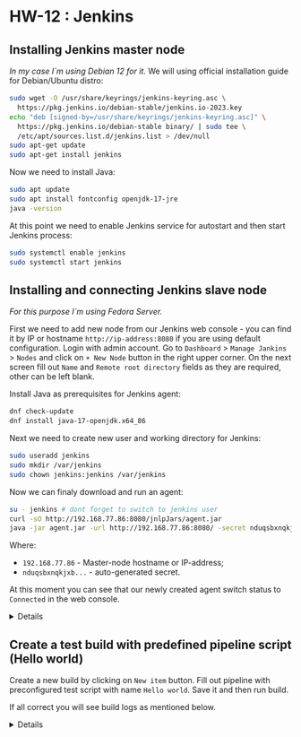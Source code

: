 # HW-12 : Jenkins

## Installing Jenkins master node

*In my case I`m using Debian 12 for it.*
We will using official installation guide for Debian/Ubuntu distro:

```bash
sudo wget -O /usr/share/keyrings/jenkins-keyring.asc \
  https://pkg.jenkins.io/debian-stable/jenkins.io-2023.key
echo "deb [signed-by=/usr/share/keyrings/jenkins-keyring.asc]" \
  https://pkg.jenkins.io/debian-stable binary/ | sudo tee \
  /etc/apt/sources.list.d/jenkins.list > /dev/null
sudo apt-get update
sudo apt-get install jenkins
```

Now we need to install Java:

```bash
sudo apt update
sudo apt install fontconfig openjdk-17-jre
java -version
```

At this point we need to enable Jenkins service for autostart and then start Jenkins process:

```bash
sudo systemctl enable jenkins
sudo systemctl start jenkins
```

## Installing and connecting Jenkins slave node

*For this purpose I`m using Fedora Server.*

First we need to add new node from our Jenkins web console - you can find it by IP or hostname `http://ip-address:8080` if you are using default configuration. Login with admin account. Go to `Dashboard` > `Manage Jankins` > `Nodes` and click on `+ New Node` button in the right upper corner. On the next screen fill out `Name` and `Remote root directory` fields as they are required, other can be left blank.

Install Java as prerequisites for Jenkins agent:

```bash
dnf check-update
dnf install java-17-openjdk.x64_86
```

Next we need to create new user and working directory for Jenkins:

```bash
sudo useradd jenkins
sudo mkdir /var/jenkins
sudo chown jenkins:jenkins /var/jenkins
```

Now we can finaly download and run an agent:

```bash
su - jenkins # dont forget to switch to jenkins user
curl -sO http://192.168.77.86:8080/jnlpJars/agent.jar
java -jar agent.jar -url http://192.168.77.86:8080/ -secret nduqsbxnqkjxbqxnqjsknbchqpiuwh289ubxnsobvroqndnxo -name "worker-01" -webSocket -workDir "/var/jenkins"
```

Where:

 - `192.168.77.86` - Master-node hostname or IP-address;
 - `nduqsbxnqkjxb...` - auto-generated secret.

At this moment you can see that our newly created agent switch status to `Connected` in the web console.

 <details>

 ![alt text](./screenshots/image.png)

 </details>

 ## Create a test build with predefined pipeline script (Hello world)

 Create a new build by clicking on `New item` button. Fill out pipeline with preconfigured test script with name `Hello world`. Save it and then run build.

 If all correct you will see build logs as mentioned below.

 <details>

 ![alt text](./screenshots/image-1.png)

 </details>
